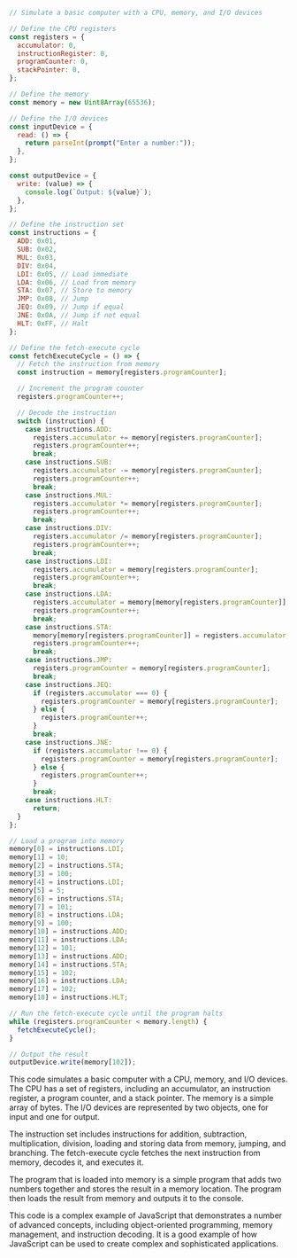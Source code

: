 ```javascript
// Simulate a basic computer with a CPU, memory, and I/O devices

// Define the CPU registers
const registers = {
  accumulator: 0,
  instructionRegister: 0,
  programCounter: 0,
  stackPointer: 0,
};

// Define the memory
const memory = new Uint8Array(65536);

// Define the I/O devices
const inputDevice = {
  read: () => {
    return parseInt(prompt("Enter a number:"));
  },
};

const outputDevice = {
  write: (value) => {
    console.log(`Output: ${value}`);
  },
};

// Define the instruction set
const instructions = {
  ADD: 0x01,
  SUB: 0x02,
  MUL: 0x03,
  DIV: 0x04,
  LDI: 0x05, // Load immediate
  LDA: 0x06, // Load from memory
  STA: 0x07, // Store to memory
  JMP: 0x08, // Jump
  JEQ: 0x09, // Jump if equal
  JNE: 0x0A, // Jump if not equal
  HLT: 0xFF, // Halt
};

// Define the fetch-execute cycle
const fetchExecuteCycle = () => {
  // Fetch the instruction from memory
  const instruction = memory[registers.programCounter];

  // Increment the program counter
  registers.programCounter++;

  // Decode the instruction
  switch (instruction) {
    case instructions.ADD:
      registers.accumulator += memory[registers.programCounter];
      registers.programCounter++;
      break;
    case instructions.SUB:
      registers.accumulator -= memory[registers.programCounter];
      registers.programCounter++;
      break;
    case instructions.MUL:
      registers.accumulator *= memory[registers.programCounter];
      registers.programCounter++;
      break;
    case instructions.DIV:
      registers.accumulator /= memory[registers.programCounter];
      registers.programCounter++;
      break;
    case instructions.LDI:
      registers.accumulator = memory[registers.programCounter];
      registers.programCounter++;
      break;
    case instructions.LDA:
      registers.accumulator = memory[memory[registers.programCounter]];
      registers.programCounter++;
      break;
    case instructions.STA:
      memory[memory[registers.programCounter]] = registers.accumulator;
      registers.programCounter++;
      break;
    case instructions.JMP:
      registers.programCounter = memory[registers.programCounter];
      break;
    case instructions.JEQ:
      if (registers.accumulator === 0) {
        registers.programCounter = memory[registers.programCounter];
      } else {
        registers.programCounter++;
      }
      break;
    case instructions.JNE:
      if (registers.accumulator !== 0) {
        registers.programCounter = memory[registers.programCounter];
      } else {
        registers.programCounter++;
      }
      break;
    case instructions.HLT:
      return;
  }
};

// Load a program into memory
memory[0] = instructions.LDI;
memory[1] = 10;
memory[2] = instructions.STA;
memory[3] = 100;
memory[4] = instructions.LDI;
memory[5] = 5;
memory[6] = instructions.STA;
memory[7] = 101;
memory[8] = instructions.LDA;
memory[9] = 100;
memory[10] = instructions.ADD;
memory[11] = instructions.LDA;
memory[12] = 101;
memory[13] = instructions.ADD;
memory[14] = instructions.STA;
memory[15] = 102;
memory[16] = instructions.LDA;
memory[17] = 102;
memory[18] = instructions.HLT;

// Run the fetch-execute cycle until the program halts
while (registers.programCounter < memory.length) {
  fetchExecuteCycle();
}

// Output the result
outputDevice.write(memory[102]);
```

This code simulates a basic computer with a CPU, memory, and I/O devices. The CPU has a set of registers, including an accumulator, an instruction register, a program counter, and a stack pointer. The memory is a simple array of bytes. The I/O devices are represented by two objects, one for input and one for output.

The instruction set includes instructions for addition, subtraction, multiplication, division, loading and storing data from memory, jumping, and branching. The fetch-execute cycle fetches the next instruction from memory, decodes it, and executes it.

The program that is loaded into memory is a simple program that adds two numbers together and stores the result in a memory location. The program then loads the result from memory and outputs it to the console.

This code is a complex example of JavaScript that demonstrates a number of advanced concepts, including object-oriented programming, memory management, and instruction decoding. It is a good example of how JavaScript can be used to create complex and sophisticated applications.